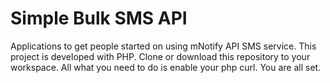 # Simple Bulk SMS API
Applications to get people started on using mNotify API SMS service.
This project is developed with PHP.
Clone or download this repository to your workspace.
All what you need to do is enable your php curl.
You are all set.
